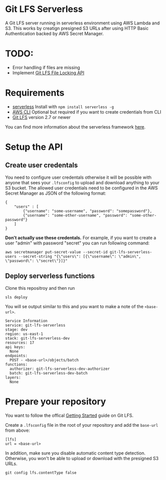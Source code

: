 # Git LFS Serverless 

A Git LFS server running in serverless environment using AWS Lambda and S3. This works by creatign presigned 
S3 URLs after using HTTP Basic Authentication backed by AWS Secret Manager.

# TODO:
- Error handling if files are missing
- Implement [Git LFS File Locking API](https://github.com/git-lfs/git-lfs/blob/master/docs/api/locking.md)

# Requirements
- [serverless](https://serverless.com/) Install with `npm install serverless -g`
- [AWS CLI](https://aws.amazon.com/cli/) Optional but required if you want to create credentials from CLI
- [Git LFS](https://git-lfs.github.com/) version 2.7 or newer

You can find more information about the serverless framework [here](https://serverless.com/framework/docs/providers/aws/guide/intro/).

# Setup the API

## Create user credentals
You need to configure user credentals otherwise it will be possible with anyone that sees your `.lfsconfig` to upload and download anything to your S3 bucket. The allowed user credentials need to be configured in the AWS Secret Manager
as JSON of the following format:
```
{
    "users" : [
        {"username": "some-username", "password": "somepassword"},
        {"username": "some-other-username", "password": "some-other-password"}
    ]
}
```

**Don't actually use these credentals.**
For example, if you want to create a user "admin" with password "secret" you can run following command: 
```
aws secretmanager put-secret-value --secret-id git-lfs-serverless-users --secret-string "{\"users\": [{\"username\": \"admin\", \"password\": \"secret\"}]}"
```

## Deploy serverless functions
Clone this repositroy and then run 
```
sls deploy
```

You will se output similar to this and you want to make a note of the `<base-url>`.
```
Service Information
service: git-lfs-serverless
stage: dev
region: us-east-1
stack: git-lfs-serverless-dev
resources: 17
api keys:
  None
endpoints:
  POST - <base-url>/objects/batch
functions:
  authorizer: git-lfs-serverless-dev-authorizer
  batch: git-lfs-serverless-dev-batch
layers:
  None
```

# Prepare your repository

You want to follow the offical [Getting Started](https://git-lfs.github.com/) guide on Git LFS. 

Create a `.lfsconfig` file in the root of your repository and add the `base-url` from above:

```
[lfs]
url = <base-url>
```

In addition, make sure you disable automatic content type detection. Otherwise, you won't be able to upload or download with the presigned S3 URLs.

```
git config lfs.contentType false
```







